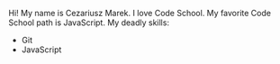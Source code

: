 Hi! My name is Cezariusz Marek.
I love Code School.
My favorite Code School path is JavaScript.
My deadly skills:
* Git
* JavaScript
